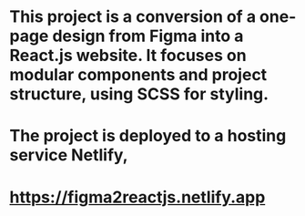 # This project is a conversion of a one-page design from Figma into a React.js website. It focuses on modular components and project structure, using SCSS for styling.

# The project is deployed to a hosting service Netlify, 
# https://figma2reactjs.netlify.app

